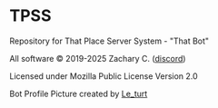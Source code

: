 # TPSS
Repository for That Place Server System - "That Bot"
&nbsp;

All software © 2019-2025 Zachary C. ([discord](https://discordapp.com/users/306938348361220097))

Licensed under Mozilla Public License Version 2.0
&nbsp;

Bot Profile Picture created by [Le_turt](https://discordapp.com/users/515044068015734815)
